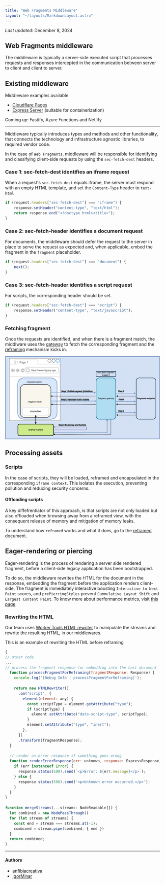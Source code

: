 ```yaml
---
title: "Web Fragments Middleware"
layout: "~/layouts/MarkdownLayout.astro"
---
```


_Last updated_: December 8, 2024

## Web Fragments middleware

The middleware is typically a server-side executed script that processes requests and responses intercepted in the communication between server to client and client to server.

## Existing middleware

Middleware examples available

- [Cloudflare Pages](https://github.com/web-fragments/web-fragments/blob/main/packages/web-fragments/src/gateway/middlewares/cloudflare-pages/index.ts)
- [Express Server](https://github.com/anfibiacreativa/web-fragments-migration-demo/blob/main/packages/polylithic-app/shell-prod-server/src/_middleware/fragment-express-middleware.ts) (suitable for containerization)

Coming up: Fastify, Azure Functions and Netlify

---

Middleware typically introduces types and methods and other functionality, that connects the technology and infrastructure agnostic libraries, to required vendor code.

In the case of `Web Fragments`, middleware will be responsible for identifying and classifying client-side requests by using the `sec-fetch-dest` headers.

### Case 1: sec-fetch-dest identifies an iframe request

When a request's `sec-fetch-dest` equals iframe, the server must respond with an empty HTML template, and set the `Content-Type` header to `text-html`

```javascript
if (request.headers["sec-fetch-dest"] === "iframe") {
	response.setHeader("content-type", "text/html");
	return response.end("<!doctype html><title>");
}
```

### Case 2: sec-fetch-header identifies a document request

For documents, the middleware should defer the request to the server in place to serve the request as expected and, when applicable, embed the fragment in the `fragment` placeholder.

```javascript
if (request.headers["sec-fetch-dest"] === "document") {
	next();
}
```

### Case 3: sec-fetch-header identifies a script request

For scripts, the corresponding header should be set.

```javascript
if (request.headers["sec-fetch-dest"] === "script") {
	response.setHeader("content-type", "text/javascript");
}
```

### Fetching fragment

Once the requests are identified, and when there is a fragment match, the middlware uses the [gateway](./gateway) to fetch the corresponding fragment and the [reframing](./reframed) mechanism kicks in.

![web fragments middleware](../../assets/images/wf-middleware.drawio.png)

## Processing assets

### Scripts

In the case of scripts, they will be loaded, reframed and encapsulated in the corresponding `iframe context`. This isolates the execution, preventing pollution and reducing security concerns.

#### Offloading scripts

A key diffefrentiator of this approach, is that scripts are not only loaded but also offloaded when browsing away from a reframed view, with the consequent release of memory and mitigation of memory leaks.

To understand how `reframed` works and what it does, go to the [reframed](./reframed) document.

## Eager-rendering or piercing

Eager-rendering is the process of rendering a server side rendered fragment, before a client-side legacy application has been bootstrapped.

To do so, the middleware rewrites the HTML for the document in the response, embedding the fragment before the application renders client-side. The fragment is immediately interactive boosting `Interactive to Next Paint` scores, and `prePiercingStyles` prevent `Cummulative Layout Shift` and `Largest Content Paint`. To know more about performance metrics, visit [this page](https://web.dev/articles/vitals)

### Rewriting the HTML

Our team uses [Worker Tools HTML rewriter](https://github.com/worker-tools/html-rewriter) to manipulate the streams and rewrite the resulting HTML, in our middlewares.

This is an example of rewriting the HTML before reframing

```javascript
{
// other code
...
// process the fragment response for embedding into the host document
  function processFragmentForReframing(fragmentResponse: Response) {
    console.log('[Debug Info | processFragmentForReframing]');

    return new HTMLRewriter()
      .on("script", {
        element(element: any) {
          const scriptType = element.getAttribute("type");
          if (scriptType) {
            element.setAttribute("data-script-type", scriptType);
          }
          element.setAttribute("type", "inert");
        },
      })
      .transform(fragmentResponse);
  }

  // render an error response if something goes wrong
  function renderErrorResponse(err: unknown, response: ExpressResponse) {
    if (err instanceof Error) {
      response.status(500).send(`<p>Error: ${err.message}</p>`);
    } else {
      response.status(500).send('<p>Unknown error occurred.</p>');
    }
  }
}

function mergeStreams(...streams: NodeReadable[]) {
  let combined = new NodePassThrough()
  for (let stream of streams) {
    const end = stream === streams.at(-1);
    combined = stream.pipe(combined, { end })
  }
  return combined;
}

```

---

#### Authors

<ul class="authors">
    <li class="author"><a href="https://github.com/anfibiacreativa">anfibiacreativa</a></li>
    <li class="author"><a href="https://github.com/igorminar">IgorMinar</a></li>
</ul>
